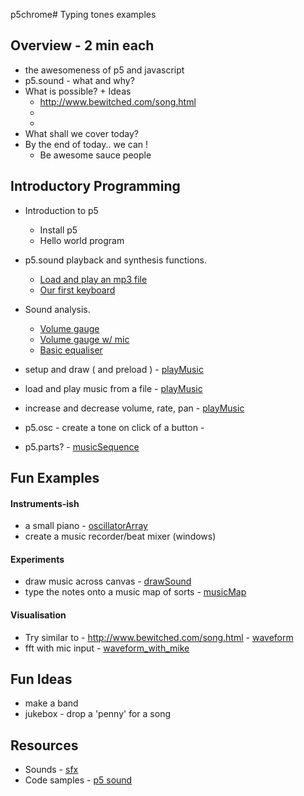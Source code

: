 p5chrome# Typing tones examples

## Overview - 2 min each
* the awesomeness of p5 and javascript
* p5.sound - what and why?
* What is possible? + Ideas
  * http://www.bewitched.com/song.html
  *
  *
* What shall we cover today?
* By the end of today.. we can !
  * Be awesome sauce people

## Introductory Programming
* Introduction to p5
  * Install p5
  * Hello world program
* p5.sound playback and synthesis functions.
  * [Load and play an mp3 file](https://github.com/MathuraMG/p5.sound.examples/tree/master/playMusic)
  * [Our first keyboard](https://github.com/MathuraMG/p5.sound.examples/tree/master/oscillator)
* Sound analysis.
  * [Volume gauge](https://github.com/MathuraMG/p5.sound.examples/tree/master/volumeCheck)
  * [Volume gauge w/ mic](https://github.com/MathuraMG/p5.sound.examples/tree/master/volumeCheck_with_mike)
  * [Basic equaliser](https://github.com/MathuraMG/p5.sound.examples/tree/master/basic_fft)

* setup and draw ( and preload ) - [playMusic](https://github.com/MathuraMG/p5.sound.examples/tree/master/playMusic)
* load and play music from a file - [playMusic](https://github.com/MathuraMG/p5.sound.examples/tree/master/playMusic)
* increase and decrease volume, rate, pan - [playMusic](https://github.com/MathuraMG/p5.sound.examples/tree/master/playMusic)
* p5.osc - create a tone on click of a button -
* p5.parts? - [musicSequence](https://github.com/MathuraMG/p5.sound.examples/tree/master/musicSequence)

## Fun Examples
#### Instruments-ish
* a small piano - [oscillatorArray](https://github.com/MathuraMG/p5.sound.examples/tree/master/oscillatorArray)
* create a music recorder/beat mixer (windows)
#### Experiments
* draw music across canvas - [drawSound](https://github.com/MathuraMG/p5.sound.examples/tree/master/drawSound)
* type the notes onto a music map of sorts - [musicMap](https://github.com/MathuraMG/p5.sound.examples/tree/master/musicMap)
#### Visualisation
* Try similar to - http://www.bewitched.com/song.html - [waveform](https://github.com/MathuraMG/p5.sound.examples/tree/master/waveform)
* fft with mic input - [waveform_with_mike](https://github.com/MathuraMG/p5.sound.examples/tree/master/waveform_with_mike)

## Fun Ideas

* make a band
* jukebox - drop a 'penny' for a song


## Resources
* Sounds - [sfx](http://s-f-x.xyz/)
* Code samples - [p5 sound](https://p5js.org/reference/#/libraries/p5.sound)
